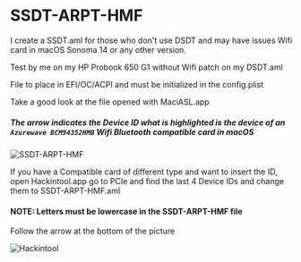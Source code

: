 # SSDT-ARPT-HMF

I create a SSDT.aml for those who don't use DSDT and may have issues
Wifi card in macOS Sonoma 14 or any other version.

Test by me on my HP Probook 650 G1 without Wifi patch on my DSDT.aml

File to place in EFI/OC/ACPI and must be initialized in the config.plist

Take a good look at the file opened with MaciASL.app
##### The arrow indicates the Device ID what is highlighted is the device of an `Azurewave BCM94352HMB` Wifi Bluetooth compatible card in macOS

![SSDT-ARPT-HMF](https://github.com/chris1111/SSDT-ARPT-HMF/assets/6248794/1d2ebd4d-2472-4573-ad69-4b868175d3b3)

If you have a Compatible card of different type and want to insert the ID, open Hackintool.app
go to PCIe and find the last 4 Device IDs and change them to SSDT-ARPT-HMF.aml

#### NOTE: Letters must be lowercase in the SSDT-ARPT-HMF file
Follow the arrow at the bottom of the picture

![Hackintool](https://github.com/chris1111/SSDT-ARPT-HMF/assets/6248794/482ebf3f-e6c4-41f3-9cde-7d1c2e251c1f)


